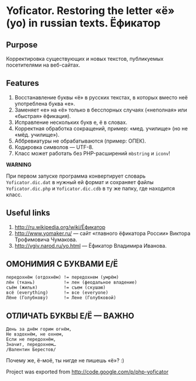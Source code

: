 # Yoficator. Restoring the letter «ё» (yo) in russian texts. Ёфикатор

## Purpose

Корректировка существующих и новых текстов, публикуемых посетителями на веб-сайтах.

## Features

1. Восстанавление буквы «ё» в русских текстах, в которых вместо неё употреблена буква «е».
1. Заменяет «е» на «ё» только в бесспорных случаях («неполная» или «быстрая» ёфикация).
1. Исправление нескольких букв е, ё в словах.
1. Корректная обработка сокращений, пример: «мед. училище» (но не «мёд. училище»).
1. Аббревиатуры не обрабатываются (пример: ОПЕК).
1. Кодировка символов — UTF-8.
1. Класс может работать без PHP-расширений `mbstring` и `iconv`!

**WARNING**

При первом запуске программа конвертирует словарь `Yoficator.dic.dat` в нужный ей формат и сохраняет файлы `Yoficator.dic.php` и `Yoficator.dic.cdb` в ту же папку, где находится класс.

## Useful links

1. http://ru.wikipedia.org/wiki/Ёфикатор
1. http://www.yomaker.ru/ — cайт «главного ёфикатора России» Виктора Трофимовича Чумакова.
1. http://vgiv.narod.ru/yo.html — Ёфикатор Владимира Иванова.

## ОМОНИМИЯ С БУКВАМИ Е/Ё

    передохнём (отдохнём) != передохнем (умрём)
    лён (ткань)           != лен (феодальное владение)
    съём (жилья)          != съем (скушаю)
    всё (everything)      != все (everyone)
    Лёне (Голубкову)      != Лене (Голубковой)

## ОТЛИЧАТЬ БУКВЫ Е/Ё — ВАЖНО

    День за днём горим огнём,
    Не вздохнём, не охнем,
    Если не передохнём,
    Значит, передохнем…
    /Валентин Берестов/

Почему же, ё-моё, ты нигде не пишешь «ё»? :)

Project was exported from http://code.google.com/p/php-yoficator
